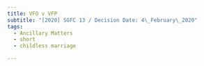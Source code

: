```yaml
---
title: VFO v VFP
subtitle: "[2020] SGFC 13 / Decision Date: 4\_February\_2020"
tags:
  - Ancillary Matters
  - short
  - childless marriage

---
```

